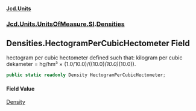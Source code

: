 #### [Jcd.Units](index 'index')
### [Jcd.Units.UnitsOfMeasure.SI](Jcd.Units.UnitsOfMeasure.SI 'Jcd.Units.UnitsOfMeasure.SI').[Densities](Densities 'Jcd.Units.UnitsOfMeasure.SI.Densities')

## Densities.HectogramPerCubicHectometer Field

hectogram per cubic hectometer defined such that: kilogram per cubic dekameter = hg/hm³ ×
(1.0/10.0)/((10.0)*(10.0)*(10.0)).

```csharp
public static readonly Density HectogramPerCubicHectometer;
```

#### Field Value
[Density](Density 'Jcd.Units.UnitTypes.Density')